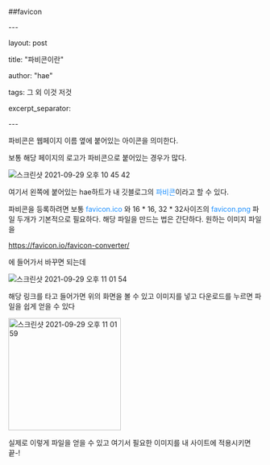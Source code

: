 ##favicon

\---

layout: post

title: "파비콘이란"

author: "hae"

tags: 그 외 이것 저것

excerpt_separator: <!--more-->

\---

파비콘은 웹페이지 이름 옆에 붙어있는 아이콘을 의미한다.

보통 해당 페이지의 로고가 파비콘으로 붙어있는 경우가 많다.<!--more-->



![스크린샷 2021-09-29 오후 10 45 42](https://user-images.githubusercontent.com/91470139/135283862-8c7f0a2e-fb4f-4985-aac0-b9f0b310b93e.png)

여기서 왼쪽에 붙어있는 hae하트가 내 깃블로그의  <span style="color:DodgerBlue">파비콘</span>이라고 할 수 있다.

파비콘을 등록하려면 보통<span style="color:DodgerBlue"> favicon.ico </span> 와 16 * 16, 32 * 32사이즈의 <span style="color:DodgerBlue">favicon.png </span>파일 두개가 기본적으로 필요하다. 해당 파일을 만드는 법은 간단하다. 원하는 이미지 파일을

https://favicon.io/favicon-converter/

에 들어가서 바꾸면 되는데

![스크린샷 2021-09-29 오후 11 01 54](https://user-images.githubusercontent.com/91470139/135284064-aa37ae25-8880-4e68-ab52-a343f56a1222.png)

해당 링크를 타고 들어가면 위의 화면을 볼 수 있고 이미지를 넣고 다운로드를 누르면 파일을 쉽게 얻을 수 있다

<img width="223" alt="스크린샷 2021-09-29 오후 11 01 59" src="https://user-images.githubusercontent.com/91470139/135284114-d5fe74c4-7627-4a1d-9e19-a8c99199d87b.png">

실제로 이렇게 파일을 얻을 수 있고 여기서 필요한 이미지를 내 사이트에 적용시키면 끝-!
